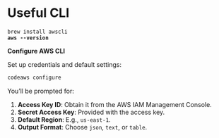 # Useful CLI

<pre class="language-sh" data-title="InsInstall via brew for macOS"><code class="lang-sh">brew install awscli
<strong>aws --version
</strong></code></pre>

**Configure AWS CLI**

Set up credentials and default settings:

```bash
codeaws configure
```

You’ll be prompted for:

1. **Access Key ID**: Obtain it from the AWS IAM Management Console.
2. **Secret Access Key**: Provided with the access key.
3. **Default Region**: E.g., `us-east-1`.
4. **Output Format**: Choose `json`, `text`, or `table`.

